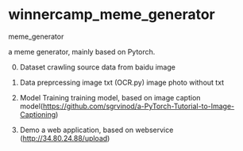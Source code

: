 # winnercamp_meme_generator
meme_generator

a meme generator, mainly based on Pytorch.

0. Dataset
crawling source data from baidu image

1. Data preprcessing
image txt (OCR.py)
image photo without txt

2. Model Training
training model, based on image caption model(https://github.com/sgrvinod/a-PyTorch-Tutorial-to-Image-Captioning)

3. Demo
a web application, based on webservice (http://34.80.24.88/upload)
